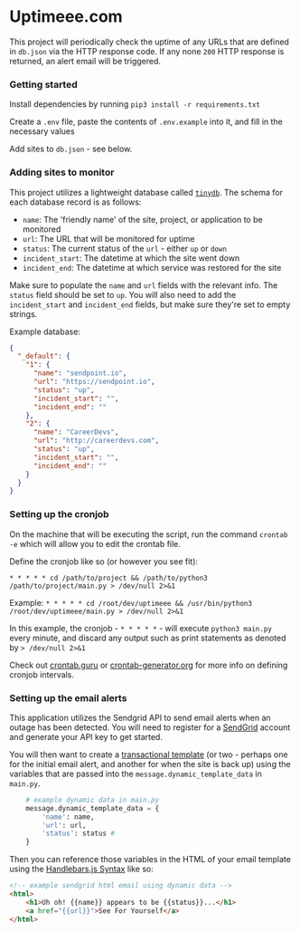 # Uptimeee.com

This project will periodically check the uptime of any URLs that are defined in `db.json` via the HTTP response code. If any none `200` HTTP response is returned, an alert email will be triggered.

### Getting started
Install dependencies by running `pip3 install -r requirements.txt`

Create a `.env` file, paste the contents of `.env.example` into it, and fill in the necessary values

Add sites to `db.json` - see below.

### Adding sites to monitor
This project utilizes a lightweight database called [`tinydb`](https://tinydb.readthedocs.io/en/latest/). The schema for each database record is as follows:
- `name`: The 'friendly name' of the site, project, or application to be monitored
- `url`: The URL that will be monitored for uptime
- `status`: The current status of the `url` - either `up` or `down`
- `incident_start`: The datetime at which the site went down
- `incident_end`: The datetime at which service was restored for the site

Make sure to populate the `name` and `url` fields with the relevant info.  The `status` field should be set to `up`. You will also need to add the `incident_start` and `incident_end` fields, but make sure they're set to empty strings.

Example database:

```json
{
  "_default": {
    "1": {
      "name": "sendpoint.io",
      "url": "https://sendpoint.io",
      "status": "up",
      "incident_start": "",
      "incident_end": ""
    },
    "2": {
      "name": "CareerDevs",
      "url": "http://careerdevs.com",
      "status": "up",
      "incident_start": "",
      "incident_end": ""
    }
  }
}
```

### Setting up the cronjob
On the machine that will be executing the script, run the command `crontab -e` which will allow you to edit the crontab file. 

Define the cronjob like so (or however you see fit):

`* * * * * cd /path/to/project && /path/to/python3 /path/to/project/main.py > /dev/null 2>&1`

Example:
`* * * * * cd /root/dev/uptimeee && /usr/bin/python3 /root/dev/uptimeee/main.py > /dev/null 2>&1`

In this example, the cronjob - `* * * * *` - will execute `python3 main.py` every minute, and discard any output such as print statements as denoted by `> /dev/null 2>&1` 

Check out [crontab.guru](https://crontab.guru/#*_*_*_*_*) or [crontab-generator.org](https://crontab-generator.org/) for more info on defining cronjob intervals.


### Setting up the email alerts
This application utilizes the Sendgrid API to send email alerts when an outage has been detected. You will need to register for a [SendGrid](https://sendgrid.com) account and generate your API key to get started. 

You will then want to create a [transactional template](https://sendgrid.com/docs/ui/sending-email/how-to-send-an-email-with-dynamic-transactional-templates/) (or two - perhaps one for the initial email alert, and another for when the site is back up) using the variables that are passed into the `message.dynamic_template_data` in `main.py`.
```python
    # example dynamic data in main.py
    message.dynamic_template_data = {
        'name': name,
        'url': url,
        'status': status # 
    }
```

Then you can reference those variables in the HTML of your email template using the [Handlebars.js Syntax](https://handlebarsjs.com/guide/#what-is-handlebars) like so:

```html
<!-- example sendgrid html email using dynamic data -->
<html>
    <h1>Uh oh! {{name}} appears to be {{status}}...</h1>
    <a href="{{url}}">See For Yourself</a>
</html>

```
